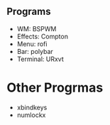 ## Programs

- WM: BSPWM
- Effects: Compton
- Menu: rofi
- Bar: polybar
- Terminal: URxvt

# Other Progrmas
- xbindkeys
- numlockx
